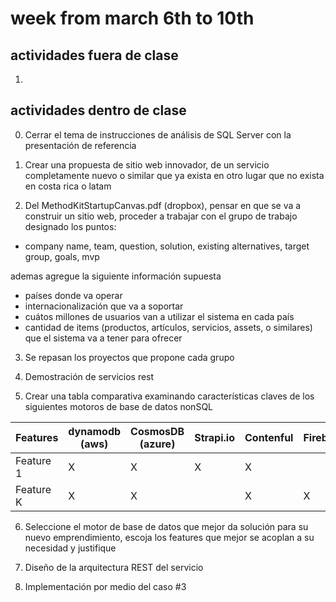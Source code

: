 # week from march 6th to 10th

## actividades fuera de clase
1. 

## actividades dentro de clase
0. Cerrar el tema de instrucciones de análisis de SQL Server con la presentación de referencia

1. Crear una propuesta de sitio web innovador, de un servicio completamente nuevo o similar que ya exista en otro lugar que no exista en costa rica o latam

2. Del MethodKitStartupCanvas.pdf (dropbox), pensar en que se va a construir un sitio web, proceder a trabajar con el grupo de trabajo designado los puntos:
- company name, team, question, solution, existing alternatives, target group, goals, mvp

ademas agregue la siguiente información supuesta
- países donde va operar
- internacionalización que va a soportar
- cuátos millones de usuarios van a utilizar el sistema en cada país
- cantidad de items (productos, artículos, servicios, assets, o similares) que el sistema va a tener para ofrecer

3. Se repasan los proyectos que propone cada grupo

4. Demostración de servicios rest

5. Crear una tabla comparativa examinando características claves de los siguientes motoros de base de datos nonSQL

| Features | dynamodb (aws) | CosmosDB (azure) | Strapi.io | Contenful | Firebase |
| --- | ----------- | ----------- | ----------- | ----------- | ----------- |
| Feature 1 | X | X | X | X |   |
| Feature K | X | X |   | X | X |

6. Seleccione el motor de base de datos que mejor da solución para su nuevo emprendimiento, escoja los features que mejor se acoplan a su necesidad y justifique 

7. Diseño de la arquitectura REST del servicio 

8. Implementación por medio del caso #3
